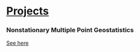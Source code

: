 # [Projects](https://ammilten.github.io/projects)

### Nonstationary Multiple Point Geostatistics
[See here](https://ammilten.github.io/projects/mps)

